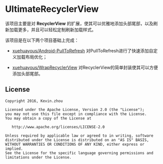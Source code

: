 # UltimateRecyclerView

该项目主要是对 **RecyclerView** 的扩展，使其可以优雅地添加头部尾部，以及刷新加载更多，并且可以轻松定制刷新加载样式。

该项目是在以下两个项目基础上完成：

- [xuehuayous/Android-PullToRefresh](https://github.com/xuehuayous/Android-PullToRefresh) 对PullToRefresh进行了快速添加自定义加载布局优化；

- [xuehuayous/WrapRecyclerView](https://github.com/xuehuayous/WrapRecyclerView) 对RecyclerView的简单封装使其可以方便添加头部尾部。

## License

    Copyright 2016, Kevin.zhou

    Licensed under the Apache License, Version 2.0 (the "License");
    you may not use this file except in compliance with the License.
    You may obtain a copy of the License at

       http://www.apache.org/licenses/LICENSE-2.0

    Unless required by applicable law or agreed to in writing, software
    distributed under the License is distributed on an "AS IS" BASIS,
    WITHOUT WARRANTIES OR CONDITIONS OF ANY KIND, either express or implied.
    See the License for the specific language governing permissions and
    limitations under the License.
